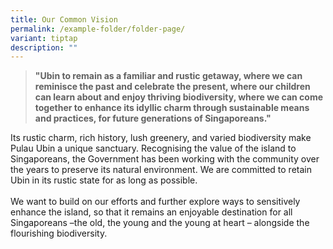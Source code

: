 ```yaml
---
title: Our Common Vision
permalink: /example-folder/folder-page/
variant: tiptap
description: ""
---
```

<blockquote>
<p><strong>"Ubin to remain as a familiar and rustic getaway, where we can reminisce the past and celebrate the present, where our children can learn about and enjoy thriving biodiversity, where we can come together to enhance its idyllic charm through sustainable means and practices, for future generations of Singaporeans." </strong>
</p>
</blockquote>
<p>Its rustic charm, rich history, lush greenery, and varied biodiversity
make Pulau Ubin a unique sanctuary. Recognising the value of the island
to Singaporeans, the Government has been working with the community over
the years to preserve its natural environment. We are committed to retain
Ubin in its rustic state for as long as possible.
<br>
<br>We want to build on our efforts and further explore ways to sensitively
enhance the island, so that it remains an enjoyable destination for all
Singaporeans –the old, the young and the young at heart – alongside the
flourishing biodiversity.</p>
<p></p>
<p>
<br>
</p>